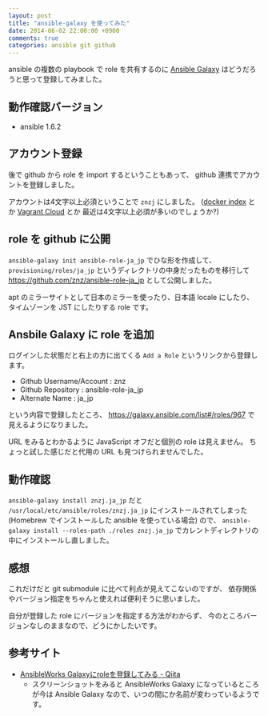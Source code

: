 ```yaml
---
layout: post
title: "ansible-galaxy を使ってみた"
date: 2014-06-02 22:00:00 +0900
comments: true
categories: ansible git github
---
```

ansible の複数の playbook で role を共有するのに
[Ansible Galaxy](https://galaxy.ansible.com/)
はどうだろうと思って登録してみました。

<!--more-->

## 動作確認バージョン

- ansible 1.6.2

## アカウント登録

後で github から role を import するということもあって、
github 連携でアカウントを登録しました。

アカウントは4文字以上必須ということで `znzj` にしました。
([docker index](https://index.docker.io/) とか
[Vagrant Cloud](https://vagrantcloud.com/) とか
最近は4文字以上必須が多いのでしょうか?)

## role を github に公開

`ansible-galaxy init ansible-role-ja_jp` でひな形を作成して、
`provisioning/roles/ja_jp` というディレクトリの中身だったものを移行して
https://github.com/znz/ansible-role-ja_jp として公開しました。

apt のミラーサイトとして日本のミラーを使ったり、日本語 locale にしたり、タイムゾーンを JST にしたりする role です。

## Ansbile Galaxy に role を追加

ログインした状態だと右上の方に出てくる `Add a Role` というリンクから登録します。

- Github Username/Account : znz
- Github Repository : ansible-role-ja_jp
- Alternate Name : ja_jp

という内容で登録したところ、
https://galaxy.ansible.com/list#/roles/967
で見えるようになりました。

URL をみるとわかるように JavaScript オフだと個別の role は見えません。
ちょっと試した感じだと代用の URL も見つけられませんでした。

## 動作確認

`ansible-galaxy install znzj.ja_jp` だと `/usr/local/etc/ansible/roles/znzj.ja_jp` にインストールされてしまった (Homebrew でインストールした ansible を使っている場合) ので、
`ansible-galaxy install --roles-path ./roles znzj.ja_jp`
でカレントディレクトリの中にインストールし直しました。

## 感想

これだけだと git submodule に比べて利点が見えてこないのですが、
依存関係やバージョン指定をちゃんと使えれば便利そうに思いました。

自分が登録した role にバージョンを指定する方法がわからず、
今のところバージョンなしのままなので、どうにかしたいです。

## 参考サイト

- [AnsibleWorks Galaxyにroleを登録してみる - Qiita](http://qiita.com/kiri/items/f329a35543022d6e45d0)
  - スクリーンショットをみると AnsibleWorks Galaxy になっているところが今は Ansible Galaxy なので、いつの間にか名前が変わっているようです。
